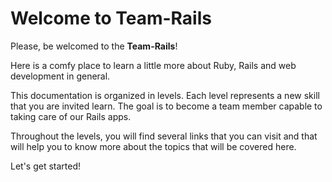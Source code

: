 # Welcome to Team-Rails 

Please, be welcomed to the **Team-Rails**! 

Here is a comfy place to learn a little more about Ruby, Rails and web development in general.

This documentation is organized in levels. Each level represents a new skill that you are invited learn. The goal is to become a team member capable to taking care of our Rails apps.

Throughout the levels, you will find several links that you can visit and that will help you to know more about the topics that will be covered here.

Let's get started!
